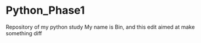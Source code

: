 # Python_Phase1
Repository of my python study
My name is Bin, and this edit aimed at make something diff
